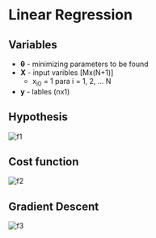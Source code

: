 # Linear Regression

## Variables
  - **&theta;** - minimizing parameters to be found
  - **X** - input varibles [Mx(N+1)]
    - x<sub>i0</sub> = 1 para i = 1, 2, ... N
  - **y** - lables (nx1)

## Hypothesis

![f1]

## Cost function

![f2]

## Gradient Descent

![f3]

[f1]: http://chart.apis.google.com/chart?cht=tx&chl=\mathbf{h}=\mathbf{h_\theta(X)}=\mathbf{X\theta}

[f2]: http://chart.apis.google.com/chart?cht=tx&chl=minJ(\mathbf{\theta})=\frac{1}{2m}(\mathbf{h-y})^2

[f3]: http://chart.apis.google.com/chart?cht=tx&chl=\mathbf{\theta}=\mathbf{\theta}-\frac{\alpha}{m}\mathbf{X}^T(\mathbf{h-y})
